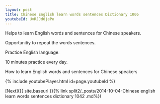 ```yaml
---
layout: post
title: Chinese English learn words sentences Dictionary 1006 
youtubeId: UvRJJd0jePo
---
```

 
 
Helps to learn English words and sentences for Chinese speakers.

Opportunitiy to repeat the words sentences. 

Practice English language. 
 
10 minutes practice every day. 
 
How to learn English words and sentences for Chinese speakers 
 
{% include youtubePlayer.html id=page.youtubeId %}
 
 
[Next]({{ site.baseurl }}{% link  split2/_posts/2014-10-04-Chinese english learn words sentences dictionary 1042 .md%})
 
